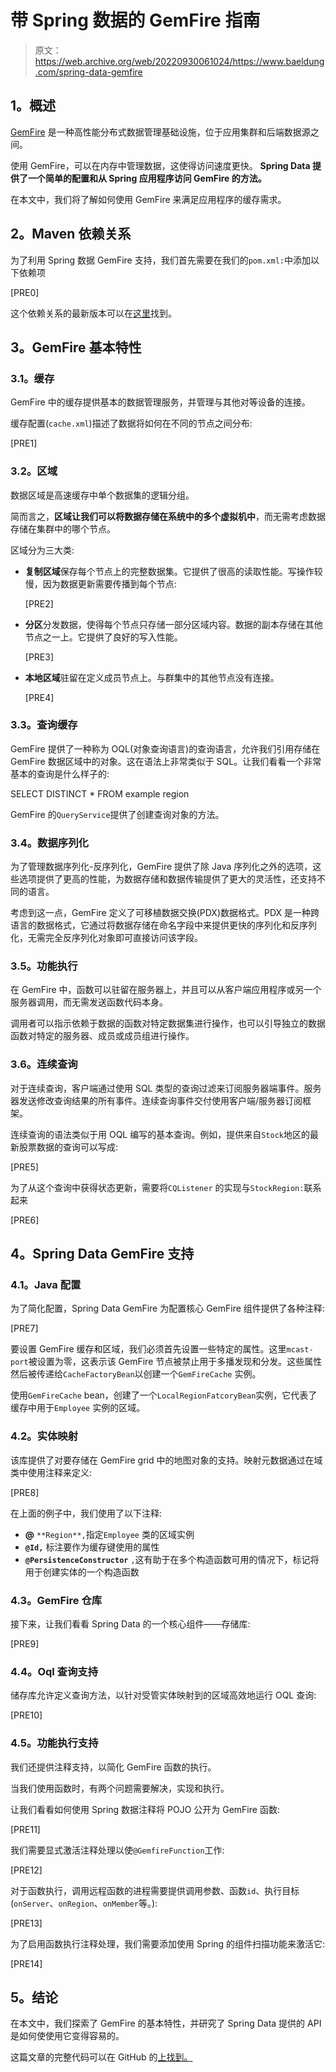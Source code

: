 # 带 Spring 数据的 GemFire 指南

> 原文：<https://web.archive.org/web/20220930061024/https://www.baeldung.com/spring-data-gemfire>

## **1。概述**

[GemFire](https://web.archive.org/web/20220626203414/https://pivotal.io/pivotal-gemfire) 是一种高性能分布式数据管理基础设施，位于应用集群和后端数据源之间。

使用 GemFire，可以在内存中管理数据，这使得访问速度更快。 **Spring Data 提供了一个简单的配置和从 Spring 应用程序访问 GemFire 的方法。**

在本文中，我们将了解如何使用 GemFire 来满足应用程序的缓存需求。

## **2。Maven 依赖关系**

为了利用 Spring 数据 GemFire 支持，我们首先需要在我们的`pom.xml:`中添加以下依赖项

[PRE0]

这个依赖关系的最新版本可以在[这里](https://web.archive.org/web/20220626203414/https://search.maven.org/classic/#search%7Cga%7C1%7Cg%3A%22org.springframework.data%22%20AND%20a%3A%22spring-data-gemfire%22)找到。

## **3。GemFire 基本特性**

### **3.1。缓存**

GemFire 中的缓存提供基本的数据管理服务，并管理与其他对等设备的连接。

缓存配置(`cache.xml`)描述了数据将如何在不同的节点之间分布:

[PRE1]

### **3.2。区域**

数据区域是高速缓存中单个数据集的逻辑分组。

简而言之，**区域让我们可以将数据存储在系统中的多个虚拟机中**，而无需考虑数据存储在集群中的哪个节点。

区域分为三大类:

*   **复制区域**保存每个节点上的完整数据集。它提供了很高的读取性能。写操作较慢，因为数据更新需要传播到每个节点:

    [PRE2]

*   **分区**分发数据，使得每个节点只存储一部分区域内容。数据的副本存储在其他节点之一上。它提供了良好的写入性能。

    [PRE3]

*   **本地区域**驻留在定义成员节点上。与群集中的其他节点没有连接。

    [PRE4]

### **3.3。查询缓存**

GemFire 提供了一种称为 OQL(对象查询语言)的查询语言，允许我们引用存储在 GemFire 数据区域中的对象。这在语法上非常类似于 SQL。让我们看看一个非常基本的查询是什么样子的:

SELECT DISTINCT * FROM example region

GemFire 的`QueryService`提供了创建查询对象的方法。

### **3.4。数据序列化**

为了管理数据序列化-反序列化，GemFire 提供了除 Java 序列化之外的选项，这些选项提供了更高的性能，为数据存储和数据传输提供了更大的灵活性，还支持不同的语言。

考虑到这一点，GemFire 定义了可移植数据交换(PDX)数据格式。PDX 是一种跨语言的数据格式，它通过将数据存储在命名字段中来提供更快的序列化和反序列化，无需完全反序列化对象即可直接访问该字段。

### **3.5。功能执行**

在 GemFire 中，函数可以驻留在服务器上，并且可以从客户端应用程序或另一个服务器调用，而无需发送函数代码本身。

调用者可以指示依赖于数据的函数对特定数据集进行操作，也可以引导独立的数据函数对特定的服务器、成员或成员组进行操作。

### 3.6。连续查询

对于连续查询，客户端通过使用 SQL 类型的查询过滤来订阅服务器端事件。服务器发送修改查询结果的所有事件。连续查询事件交付使用客户端/服务器订阅框架。

连续查询的语法类似于用 OQL 编写的基本查询。例如，提供来自`Stock`地区的最新股票数据的查询可以写成:

[PRE5]

为了从这个查询中获得状态更新，需要将`CQListener` 的实现与`StockRegion:`联系起来

[PRE6]

## **4。Spring Data GemFire 支持**

### **4.1。Java 配置**

为了简化配置，Spring Data GemFire 为配置核心 GemFire 组件提供了各种注释:

[PRE7]

要设置 GemFire 缓存和区域，我们必须首先设置一些特定的属性。这里`mcast-port`被设置为零，这表示该 GemFire 节点被禁止用于多播发现和分发。这些属性然后被传递给`CacheFactoryBean`以创建一个`GemFireCache` 实例。

使用`GemFireCache` bean，创建了一个`LocalRegionFatcoryBean`实例，它代表了缓存中用于`Employee` 实例的区域。

### **4.2。实体映射**

该库提供了对要存储在 GemFire grid 中的地图对象的支持。映射元数据通过在域类中使用注释来定义:

[PRE8]

在上面的例子中，我们使用了以下注释:

*   **@** `**Region**,`指定`Employee` 类的区域实例
*   **`@Id,`** 标注要作为缓存键使用的属性
*   **`@PersistenceConstructor`** `,`这有助于在多个构造函数可用的情况下，标记将用于创建实体的一个构造函数

### **4.3。GemFire 仓库**

接下来，让我们看看 Spring Data 的一个核心组件——存储库:

[PRE9]

### 4.4。Oql 查询支持

储存库允许定义查询方法，以针对受管实体映射到的区域高效地运行 OQL 查询:

[PRE10]

### **4.5。功能执行支持**

我们还提供注释支持，以简化 GemFire 函数的执行。

当我们使用函数时，有两个问题需要解决，实现和执行。

让我们看看如何使用 Spring 数据注释将 POJO 公开为 GemFire 函数:

[PRE11]

我们需要显式激活注释处理以使`@GemfireFunction`工作:

[PRE12]

对于函数执行，调用远程函数的进程需要提供调用参数、函数`id`、执行目标(`onServer`、`onRegion`、`onMember`等。):

[PRE13]

为了启用函数执行注释处理，我们需要添加使用 Spring 的组件扫描功能来激活它:

[PRE14]

## **5。结论**

在本文中，我们探索了 GemFire 的基本特性，并研究了 Spring Data 提供的 API 是如何使使用它变得容易的。

这篇文章的完整代码可以在 GitHub 的[上找到。](https://web.archive.org/web/20220626203414/https://github.com/eugenp/tutorials/tree/master/persistence-modules/spring-data-gemfire)